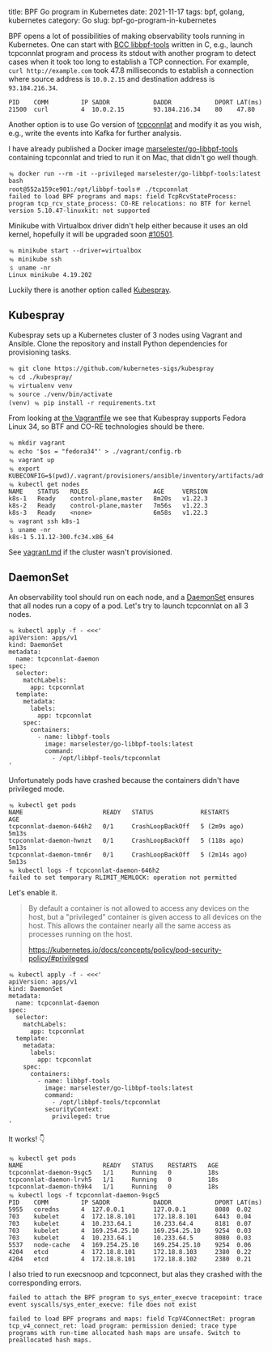 title: BPF Go program in Kubernetes
date: 2021-11-17
tags: bpf, golang, kubernetes
category: Go
slug: bpf-go-program-in-kubernetes

BPF opens a lot of possibilities of making observability tools running in Kubernetes.
One can start with [BCC libbpf-tools](https://github.com/iovisor/bcc/tree/master/libbpf-tools) written in C,
e.g., launch tcpconnlat program and process its stdout with another program to
detect cases when it took too long to establish a TCP connection.
For example, `curl http://example.com` took 47.8 milliseconds to establish a connection
where source address is `10.0.2.15` and destination address is `93.184.216.34`.

```console
PID    COMM         IP SADDR            DADDR            DPORT LAT(ms)
21500  curl         4  10.0.2.15        93.184.216.34    80    47.80
```

Another option is to use Go version of
[tcpconnlat](https://github.com/marselester/libbpf-tools/blob/master/cmd/tcpconnlat/main.go)
and modify it as you wish, e.g., write the events into Kafka for further analysis.

I have already published a Docker image
[marselester/go-libbpf-tools](https://github.com/marselester/libbpf-tools/blob/master/Dockerfile)
containing tcpconnlat and tried to run it on Mac, that didn't go well though.

```console
﹪ docker run --rm -it --privileged marselester/go-libbpf-tools:latest bash
root@552a159ce901:/opt/libbpf-tools＃ ./tcpconnlat
failed to load BPF programs and maps: field TcpRcvStateProcess: program tcp_rcv_state_process: CO-RE relocations: no BTF for kernel version 5.10.47-linuxkit: not supported
```

Minikube with Virtualbox driver didn't help either because it uses an old kernel,
hopefully it will be upgraded soon [#10501](https://github.com/kubernetes/minikube/issues/10501).

```console
﹪ minikube start --driver=virtualbox
﹪ minikube ssh
﹩ uname -nr
Linux minikube 4.19.202
```

Luckily there is another option called [Kubespray](https://kubespray.io).

## Kubespray

Kubespray sets up a Kubernetes cluster of 3 nodes using Vagrant and Ansible.
Clone the repository and install Python dependencies for provisioning tasks.

```console
﹪ git clone https://github.com/kubernetes-sigs/kubespray
﹪ cd ./kubespray/
﹪ virtualenv venv
﹪ source ./venv/bin/activate
(venv) ﹪ pip install -r requirements.txt
```

From looking at [the Vagrantfile](https://github.com/kubernetes-sigs/kubespray/blob/master/Vagrantfile)
we see that Kubespray supports Fedora Linux 34, so BTF and CO-RE technologies should be there.

```console
﹪ mkdir vagrant
﹪ echo '$os = "fedora34"' > ./vagrant/config.rb
﹪ vagrant up
﹪ export KUBECONFIG=$(pwd)/.vagrant/provisioners/ansible/inventory/artifacts/admin.conf
﹪ kubectl get nodes
NAME    STATUS   ROLES                  AGE     VERSION
k8s-1   Ready    control-plane,master   8m20s   v1.22.3
k8s-2   Ready    control-plane,master   7m56s   v1.22.3
k8s-3   Ready    <none>                 6m58s   v1.22.3
﹪ vagrant ssh k8s-1
﹩ uname -nr
k8s-1 5.11.12-300.fc34.x86_64
```

See [vagrant.md](https://github.com/kubernetes-sigs/kubespray/blob/master/docs/vagrant.md)
if the cluster wasn't provisioned.

## DaemonSet

An observability tool should run on each node,
and a [DaemonSet](https://kubernetes.io/docs/concepts/workloads/controllers/daemonset/)
ensures that all nodes run a copy of a pod.
Let's try to launch tcpconnlat on all 3 nodes.

```console
﹪ kubectl apply -f - <<<'
apiVersion: apps/v1
kind: DaemonSet
metadata:
  name: tcpconnlat-daemon
spec:
  selector:
    matchLabels:
      app: tcpconnlat
  template:
    metadata:
      labels:
        app: tcpconnlat
    spec:
      containers:
        - name: libbpf-tools
          image: marselester/go-libbpf-tools:latest
          command:
            - /opt/libbpf-tools/tcpconnlat
'
```

Unfortunately pods have crashed because the containers didn't have privileged mode.

```console
﹪ kubectl get pods
NAME                      READY   STATUS             RESTARTS        AGE
tcpconnlat-daemon-646h2   0/1     CrashLoopBackOff   5 (2m9s ago)    5m13s
tcpconnlat-daemon-hwnzt   0/1     CrashLoopBackOff   5 (118s ago)    5m13s
tcpconnlat-daemon-tmn6r   0/1     CrashLoopBackOff   5 (2m14s ago)   5m13s
﹪ kubectl logs -f tcpconnlat-daemon-646h2
failed to set temporary RLIMIT_MEMLOCK: operation not permitted
```

Let's enable it.

> By default a container is not allowed to access any devices on the host,
> but a "privileged" container is given access to all devices on the host.
> This allows the container nearly all the same access as processes running on the host.
>
> https://kubernetes.io/docs/concepts/policy/pod-security-policy/#privileged

```console
﹪ kubectl apply -f - <<<'
apiVersion: apps/v1
kind: DaemonSet
metadata:
  name: tcpconnlat-daemon
spec:
  selector:
    matchLabels:
      app: tcpconnlat
  template:
    metadata:
      labels:
        app: tcpconnlat
    spec:
      containers:
        - name: libbpf-tools
          image: marselester/go-libbpf-tools:latest
          command:
            - /opt/libbpf-tools/tcpconnlat
          securityContext:
            privileged: true
'
```

It works! 👇

```console
﹪ kubectl get pods
NAME                      READY   STATUS    RESTARTS   AGE
tcpconnlat-daemon-9sgc5   1/1     Running   0          18s
tcpconnlat-daemon-lrvh5   1/1     Running   0          18s
tcpconnlat-daemon-th9k4   1/1     Running   0          18s
﹪ kubectl logs -f tcpconnlat-daemon-9sgc5
PID    COMM         IP SADDR            DADDR            DPORT LAT(ms)
5955   coredns      4  127.0.0.1        127.0.0.1        8080  0.02
703    kubelet      4  172.18.8.101     172.18.8.101     6443  0.04
703    kubelet      4  10.233.64.1      10.233.64.4      8181  0.07
703    kubelet      4  169.254.25.10    169.254.25.10    9254  0.03
703    kubelet      4  10.233.64.1      10.233.64.5      8080  0.03
5537   node-cache   4  169.254.25.10    169.254.25.10    9254  0.06
4204   etcd         4  172.18.8.101     172.18.8.103     2380  0.22
4204   etcd         4  172.18.8.101     172.18.8.102     2380  0.21
```

I also tried to run execsnoop and tcpconnect, but alas they crashed with the corresponding errors.

```console
failed to attach the BPF program to sys_enter_execve tracepoint: trace event syscalls/sys_enter_execve: file does not exist

failed to load BPF programs and maps: field TcpV4ConnectRet: program tcp_v4_connect_ret: load program: permission denied: trace type programs with run-time allocated hash maps are unsafe. Switch to preallocated hash maps.
```
